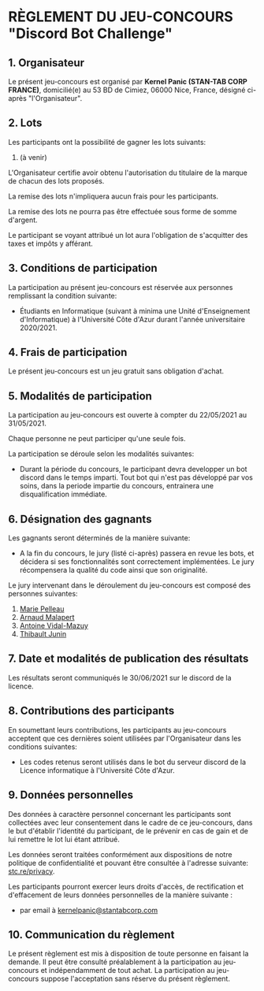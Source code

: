 # RÈGLEMENT DU JEU-CONCOURS "Discord Bot Challenge"
## 1. Organisateur
Le présent jeu-concours est organisé par **Kernel Panic (STAN-TAB CORP FRANCE)**, domicilié(e) au 53 BD de Cimiez, 06000 Nice, France, désigné ci-après "l'Organisateur".

## 2. Lots
Les participants ont la possibilité de gagner les lots suivants:

1. (à venir)

L'Organisateur certifie avoir obtenu l'autorisation du titulaire de la marque de chacun des lots proposés.

La remise des lots n'impliquera aucun frais pour les participants.

La remise des lots ne pourra pas être effectuée sous forme de somme d'argent.

Le participant se voyant attribué un lot aura l'obligation de s'acquitter des taxes et impôts y afférant.

## 3. Conditions de participation
La participation au présent jeu-concours est réservée aux personnes remplissant la condition suivante:
* Étudiants en Informatique (suivant à minima une Unité d'Enseignement d'Informatique) à l'Université Côte d'Azur durant l'année universitaire 2020/2021.

## 4. Frais de participation
Le présent jeu-concours est un jeu gratuit sans obligation d'achat.

## 5. Modalités de participation

La participation au jeu-concours est ouverte à compter du 22/05/2021 au 31/05/2021.

Chaque personne ne peut participer qu'une seule fois.

La participation se déroule selon les modalités suivantes:
* Durant la période du concours, le participant devra developper un bot discord dans le temps imparti. Tout bot qui n'est pas développé par vos soins, dans la periode impartie du concours, entrainera une disqualification immédiate.

## 6. Désignation des gagnants
Les gagnants seront déterminés de la manière suivante:
* A la fin du concours, le jury (listé ci-après) passera en revue les bots, et décidera si ses fonctionnalités sont correctement implémentées. Le jury récompensera la qualité du code ainsi que son originalité.

Le jury intervenant dans le déroulement du jeu-concours est composé des personnes suivantes:
1. [Marie Pelleau](https://github.com/mpelleau)
2. [Arnaud Malapert](https://github.com/arnaud-m)
3. [Antoine Vidal-Mazuy](https://github.com/Brotherta)
4. [Thibault Junin](https://github.com/thibaultjunin/)

## 7. Date et modalités de publication des résultats
Les résultats seront communiqués le 30/06/2021 sur le discord de la licence.

## 8. Contributions des participants

En soumettant leurs contributions, les participants au jeu-concours acceptent que ces dernières soient utilisées par l'Organisateur dans les conditions suivantes:
* Les codes retenus seront utilisés dans le bot du serveur discord de la Licence informatique à l'Université Côte d'Azur.

## 9. Données personnelles
Des données à caractère personnel concernant les participants sont collectées avec leur consentement dans le cadre de ce jeu-concours, dans le but d'établir l'identité du participant, de le prévenir en cas de gain et de lui remettre le lot lui étant attribué.

Les données seront traitées conformément aux dispositions de notre politique de confidentialité et pouvant être consultée à l'adresse suivante: [stc.re/privacy](https://stc.re/privacy).

Les participants pourront exercer leurs droits d'accès, de rectification et d'effacement de leurs données personnelles de la manière suivante :
* par email à [kernelpanic@stantabcorp.com](mailto:kernelpanic@stantabcorp.com)

## 10. Communication du règlement
Le présent règlement est mis à disposition de toute personne en faisant la demande. Il peut être consulté préalablement à la participation au jeu-concours et indépendamment de tout achat. La participation au jeu-concours suppose l'acceptation sans réserve du présent règlement.
